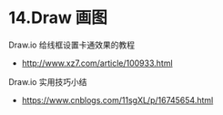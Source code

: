 # 14.Draw 画图

Draw.io 给线框设置卡通效果的教程

- http://www.xz7.com/article/100933.html

Draw.io 实用技巧小结

- https://www.cnblogs.com/11sgXL/p/16745654.html
